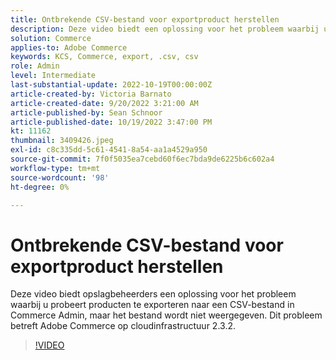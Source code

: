 ```yaml
---
title: Ontbrekende CSV-bestand voor exportproduct herstellen
description: Deze video biedt een oplossing voor het probleem waarbij u probeert producten te exporteren naar een CSV-bestand in Commerce Admin, maar het bestand wordt niet weergegeven. Dit probleem betreft Adobe Commerce op cloudinfrastructuur 2.3.2.Voor wie is deze video bestemd? - Bewaar de beheerder4.
solution: Commerce
applies-to: Adobe Commerce
keywords: KCS, Commerce, export, .csv, csv
role: Admin
level: Intermediate
last-substantial-update: 2022-10-19T00:00:00Z
article-created-by: Victoria Barnato
article-created-date: 9/20/2022 3:21:00 AM
article-published-by: Sean Schnoor
article-published-date: 10/19/2022 3:47:00 PM
kt: 11162
thumbnail: 3409426.jpeg
exl-id: c8c335dd-5c61-4541-8a54-aa1a4529a950
source-git-commit: 7f0f5035ea7cebd60f6ec7bda9de6225b6c602a4
workflow-type: tm+mt
source-wordcount: '98'
ht-degree: 0%

---
```


# Ontbrekende CSV-bestand voor exportproduct herstellen

Deze video biedt opslagbeheerders een oplossing voor het probleem waarbij u probeert producten te exporteren naar een CSV-bestand in Commerce Admin, maar het bestand wordt niet weergegeven. Dit probleem betreft Adobe Commerce op cloudinfrastructuur 2.3.2.


>[!VIDEO](https://video.tv.adobe.com/v/3409426/?quality=12&learn=on)

